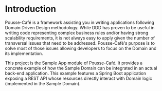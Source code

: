 # Introduction

Pousse-Café is a framework assisting you in writing applications following Domain Driven Design methodology. While DDD
has proven to be useful in writing code representing complex business rules and/or having strong scalability requirements,
it is not always easy to apply given the number of transversal issues that need to be addressed. Pousse-Café's purpose
is to solve most of those issues allowing developers to focus on the Domain and its implementation.

This project is the Sample App module of Pousse-Café. It provides a concrete example of how the Sample Domain can be 
integrated in an actual back-end application. This example features a Spring Boot application exposing a REST API
whose resources directly interact with Domain logic (implemented in the Sample Domain).
